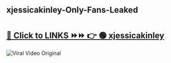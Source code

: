 
 ## xjessicakinley-Only-Fans-Leaked

# <h2><a href="https://clipsfans.com/xjessicakinley&ref=git">🔗 Click to LINKS ⏩⏩ 👉 🟢 xjessicakinley </a></h2>

<a href="https://clipsfans.com/xjessicakinley&ref=git" rel="nofollow" data-target="animated-image.originalLink"><img src="https://i.ibb.co.com/xMMVF88/686577567.gif" alt="Viral Video Original" style="max-width: 100%; display: inline-block;" data-target="animated-image.originalImage"></a>
